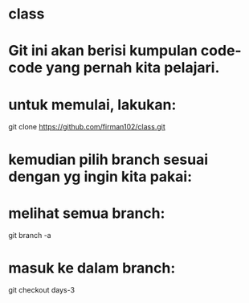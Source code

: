 # class

# Git ini akan berisi kumpulan code-code yang pernah kita pelajari.

# untuk memulai, lakukan:

git clone https://github.com/firman102/class.git

# kemudian pilih branch sesuai dengan yg ingin kita pakai:

# melihat semua branch:
git branch -a

# masuk ke dalam branch:
git checkout days-3

